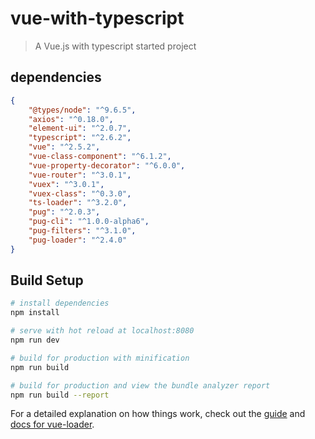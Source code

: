 # vue-with-typescript

> A Vue.js with typescript started project


## dependencies

```json
{
    "@types/node": "^9.6.5",
    "axios": "^0.18.0",
    "element-ui": "^2.0.7",
    "typescript": "^2.6.2",
    "vue": "^2.5.2",
    "vue-class-component": "^6.1.2",
    "vue-property-decorator": "^6.0.0",
    "vue-router": "^3.0.1",
    "vuex": "^3.0.1",
    "vuex-class": "^0.3.0",
    "ts-loader": "^3.2.0",
    "pug": "^2.0.3",
    "pug-cli": "^1.0.0-alpha6",
    "pug-filters": "^3.1.0",
    "pug-loader": "^2.4.0"
}
```




## Build Setup

``` bash
# install dependencies
npm install

# serve with hot reload at localhost:8080
npm run dev

# build for production with minification
npm run build

# build for production and view the bundle analyzer report
npm run build --report
```

For a detailed explanation on how things work, check out the [guide](http://vuejs-templates.github.io/webpack/) and [docs for vue-loader](http://vuejs.github.io/vue-loader).
